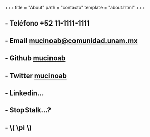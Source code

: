 +++
title = "About"
path = "contacto"
template = "about.html"
+++

## - Teléfono +52 11-1111-1111

## - Email [mucinoab@comunidad.unam.mx](mailto:mucinoab@comunidad.unam.mx)

## - Github [mucinoab](https://github.com/mucinoab) 

## - Twitter [mucinoab](https://twitter.com/mucinoab/likes)

## - Linkedin...

## - StopStalk...? 

## - \\( \pi \\)
